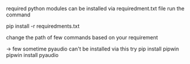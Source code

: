 required python modules can be installed via requiredment.txt file
run the command 

pip install -r requiredments.txt

change the path of few commands based on your requirement

-> few sometime pyaudio can't be installed via this
        try
            pip install pipwin
            pipwin install pyaudio

